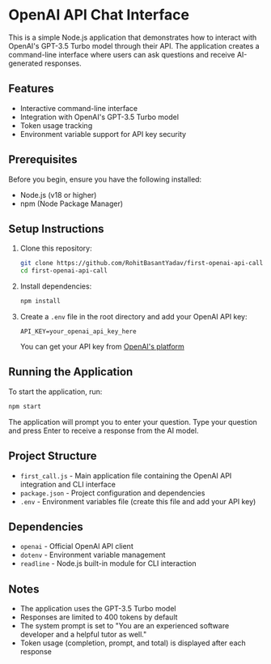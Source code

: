 # OpenAI API Chat Interface

This is a simple Node.js application that demonstrates how to interact with OpenAI's GPT-3.5 Turbo model through their API. The application creates a command-line interface where users can ask questions and receive AI-generated responses.

## Features

- Interactive command-line interface
- Integration with OpenAI's GPT-3.5 Turbo model
- Token usage tracking
- Environment variable support for API key security

## Prerequisites

Before you begin, ensure you have the following installed:
- Node.js (v18 or higher)
- npm (Node Package Manager)

## Setup Instructions

1. Clone this repository:
   ```bash
   git clone https://github.com/RohitBasantYadav/first-openai-api-call.git
   cd first-openai-api-call
   ```

2. Install dependencies:
   ```bash
   npm install
   ```

3. Create a `.env` file in the root directory and add your OpenAI API key:
   ```
   API_KEY=your_openai_api_key_here
   ```
   You can get your API key from [OpenAI's platform](https://platform.openai.com/api-keys)

## Running the Application

To start the application, run:
```bash
npm start
```

The application will prompt you to enter your question. Type your question and press Enter to receive a response from the AI model.

## Project Structure

- `first_call.js` - Main application file containing the OpenAI API integration and CLI interface
- `package.json` - Project configuration and dependencies
- `.env` - Environment variables file (create this file and add your API key)

## Dependencies

- `openai` - Official OpenAI API client
- `dotenv` - Environment variable management
- `readline` - Node.js built-in module for CLI interaction

## Notes

- The application uses the GPT-3.5 Turbo model
- Responses are limited to 400 tokens by default
- The system prompt is set to "You are an experienced software developer and a helpful tutor as well."
- Token usage (completion, prompt, and total) is displayed after each response

